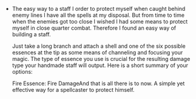 - The easy way to a staff
  I order to protect myself when caught behind enemy lines I have all the spells at my disposal. But from time to time when the enemies got too close I wished I had some means to protect myself in close quarter combat. Therefore I found an easy way of building a staff. 
  
  Just take a long branch and attach a shell and one of the six possible essences at the tip as some means of channeling and focusing your magic. The type of essence you use is crucial for the resulting damage type your handmade staff will output. Here is a short summary of your options:
  
  Fire Essence: Fire DamageAnd that is all there is to now. A simple yet effective way for a spellcaster to protect himself.